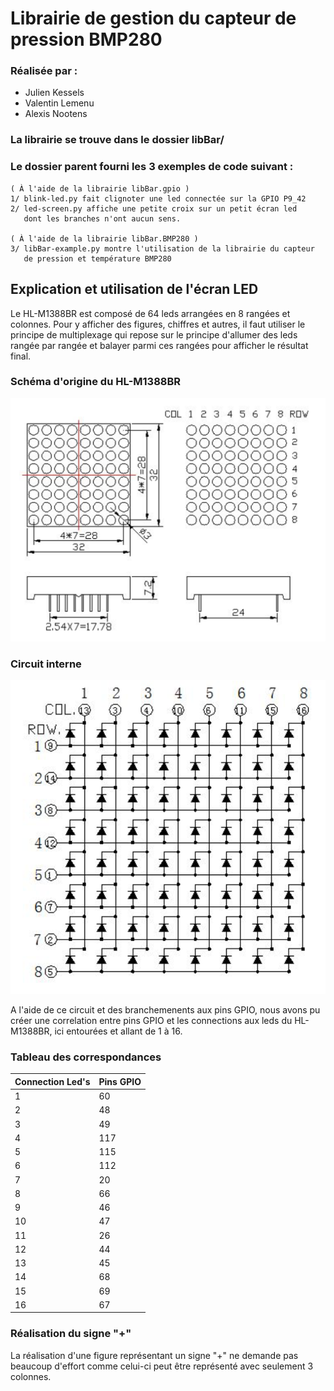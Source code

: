 # Librairie de gestion du capteur de pression BMP280

### Réalisée par :
 - Julien Kessels
 - Valentin Lemenu
 - Alexis Nootens

### La librairie se trouve dans le dossier libBar/
### Le dossier parent fourni les 3 exemples de code suivant :

	( À l'aide de la librairie libBar.gpio )
	1/ blink-led.py fait clignoter une led connectée sur la GPIO P9_42
	2/ led-screen.py affiche une petite croix sur un petit écran led
	   dont les branches n'ont aucun sens.

	( À l'aide de la librairie libBar.BMP280 )
	3/ libBar-example.py montre l'utilisation de la librairie du capteur
	   de pression et température BMP280


## Explication et utilisation de l'écran LED

  Le HL-M1388BR est composé de 64 leds arrangées en 8 rangées et colonnes.
  Pour y afficher des figures, chiffres et autres, il faut utiliser le principe
  de multiplexage qui repose sur le principe d'allumer des leds rangée par rangée
  et balayer parmi ces rangées pour afficher le résultat final.

### Schéma d'origine du HL-M1388BR

  ![alt tag](https://github.com/julienkessels/libBar/blob/master/doc/res/schema.png)

### Circuit interne
  ![alt tag](https://github.com/julienkessels/libBar/blob/master/doc/res/circuit.png)

  A l'aide de ce circuit et des branchemenents aux pins GPIO, nous avons pu
  créer une correlation entre pins GPIO et les connections aux leds du HL-M1388BR,
  ici entourées et allant de 1 à 16.

### Tableau des correspondances

| Connection Led's  |     Pins GPIO    |
|------------------ | -----------------|
|         1         |        60        |
|         2         |        48        |
|         3         |        49        |
|         4         |        117       |
|         5         |        115       |
|         6         |        112       |
|         7         |        20        |
|         8         |        66        |
|         9         |        46        |
|         10        |        47        |
|         11        |        26        |
|         12        |        44        |
|         13        |        45        |
|         14        |        68        |
|         15        |        69        |
|         16        |        67        |

### Réalisation du signe "+"

La réalisation d'une figure représentant un signe "+" ne demande pas beaucoup
d'effort comme celui-ci peut être représenté avec seulement 3 colonnes.
